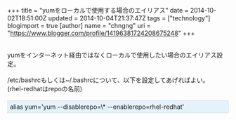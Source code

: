 +++
title = "yumをローカルで使用する場合のエイリアス"
date = 2014-10-02T18:51:00Z
updated = 2014-10-04T21:37:47Z
tags = ["technology"]
blogimport = true 
[author]
	name = "chngng"
	uri = "https://www.blogger.com/profile/14196381724208675248"
+++

<div dir="ltr" style="text-align: left;" trbidi="on"><br />yumをインターネット経由ではなくローカルで使用したい場合のエイリアス設定。<br /><br />/etc/bashrcもしくは~/.bashrcについて、以下を設定してあげればよい。<br />(rhel-redhatはrepoの名前)<br /><br /><div style="background-color: #e3f2fb; border: 1px dotted #CCCCCC; padding: 5px;">alias yum='yum --disablerepo=\* --enablerepo=rhel-redhat'</div><br /></div>
